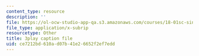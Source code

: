 ```yaml
---
content_type: resource
description: ''
file: https://ol-ocw-studio-app-qa.s3.amazonaws.com/courses/18-01sc-single-variable-calculus-fall-2010/ce7212bd610ad07b41e26652f2ef7edd_bo8SFHppXZk.srt
file_type: application/x-subrip
resourcetype: Other
title: 3play caption file
uid: ce7212bd-610a-d07b-41e2-6652f2ef7edd
---
```

